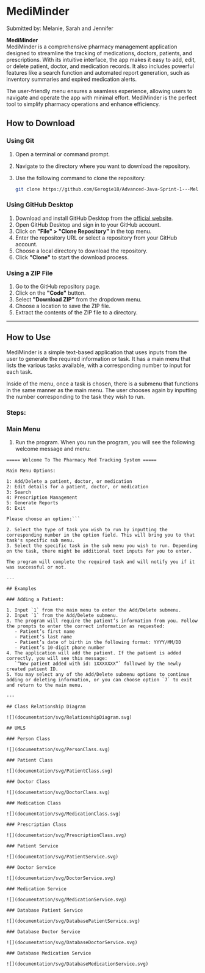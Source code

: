 # MediMinder

Submitted by: Melanie, Sarah and Jennifer

**MediMinder**  
MediMinder is a comprehensive pharmacy management application designed to streamline the tracking of medications, doctors, patients, and prescriptions. With its intuitive interface, the app makes it easy to add, edit, or delete patient, doctor, and medication records. It also includes powerful features like a search function and automated report generation, such as inventory summaries and expired medication alerts.

The user-friendly menu ensures a seamless experience, allowing users to navigate and operate the app with minimal effort. MediMinder is the perfect tool to simplify pharmacy operations and enhance efficiency.

## How to Download

### Using Git

1. Open a terminal or command prompt.
2. Navigate to the directory where you want to download the repository.
3. Use the following command to clone the repository:

   ```bash
   git clone https://github.com/Gerogie18/Advanced-Java-Sprint-1---Melanie--Sarah--Jennifer.git
   ```

### Using GitHub Desktop

1. Download and install GitHub Desktop from the [official website](https://desktop.github.com/).
2. Open GitHub Desktop and sign in to your GitHub account.
3. Click on **"File" > "Clone Repository"** in the top menu.
4. Enter the repository URL or select a repository from your GitHub account.
5. Choose a local directory to download the repository.
6. Click **"Clone"** to start the download process.

### Using a ZIP File

1. Go to the GitHub repository page.
2. Click on the **"Code"** button.
3. Select **"Download ZIP"** from the dropdown menu.
4. Choose a location to save the ZIP file.
5. Extract the contents of the ZIP file to a directory.

---

## How to Use

MediMinder is a simple text-based application that uses inputs from the user to generate the required information or task. It has a main menu that lists the various tasks available, with a corresponding number to input for each task.

Inside of the menu, once a task is chosen, there is a submenu that functions in the same manner as the main menu. The user chooses again by inputting the number corresponding to the task they wish to run.

### Steps:

### Main Menu

1. Run the program.
   When you run the program, you will see the following welcome message and menu:

````text
===== Welcome To The Pharmacy Med Tracking System =====

Main Menu Options:

1: Add/Delete a patient, doctor, or medication
2: Edit details for a patient, doctor, or medication
3: Search
4: Prescription Management
5: Generate Reports
6: Exit

Please choose an option:```

2. Select the type of task you wish to run by inputting the corresponding number in the option field. This will bring you to that task's specific sub menu.
3. Select the specific task in the sub menu you wish to run. Depending on the task, there might be additional text inputs for you to enter.

The program will complete the required task and will notify you if it was successful or not.

---

## Examples

### Adding a Patient:

1. Input `1` from the main menu to enter the Add/Delete submenu.
2. Input `1` from the Add/Delete submenu.
3. The program will require the patient’s information from you. Follow the prompts to enter the correct information as requested:
   - Patient’s first name
   - Patient’s last name
   - Patient’s date of birth in the following format: YYYY/MM/DD
   - Patient’s 10-digit phone number
4. The application will add the patient. If the patient is added correctly, you will see this message:
   `“New patient added with id: 1XXXXXXX“` followed by the newly created patient ID.
5. You may select any of the Add/Delete submenu options to continue adding or deleting information, or you can choose option `7` to exit and return to the main menu.

---

## Class Relationship Diagram

![](documentation/svg/RelationshipDiagram.svg)

## UMLS

### Person Class

![](documentation/svg/PersonClass.svg)

### Patient Class

![](documentation/svg/PatientClass.svg)

### Doctor Class

![](documentation/svg/DoctorClass.svg)

### Medication Class

![](documentation/svg/MedicationClass.svg)

### Prescription Class

![](documentation/svg/PrescriptionClass.svg)

### Patient Service

![](documentation/svg/PatientService.svg)

### Doctor Service

![](documentation/svg/DoctorService.svg)

### Medication Service

![](documentation/svg/MedicationService.svg)

### Database Patient Service

![](documentation/svg/DatabasePatientService.svg)

### Database Doctor Service

![](documentation/svg/DatabaseDoctorService.svg)

### Database Medication Service

![](documentation/svg/DatabaseMedicationService.svg)
````
